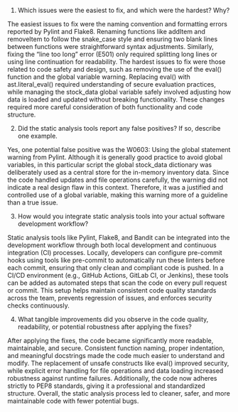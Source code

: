 1. Which issues were the easiest to fix, and which were the hardest? Why?

The easiest issues to fix were the naming convention and formatting errors reported by Pylint and Flake8. Renaming functions like addItem and removeItem to follow the snake_case style and ensuring two blank lines between functions were straightforward syntax adjustments. Similarly, fixing the “line too long” error (E501) only required splitting long lines or using line continuation for readability.
The hardest issues to fix were those related to code safety and design, such as removing the use of the eval() function and the global variable warning. Replacing eval() with ast.literal_eval() required understanding of secure evaluation practices, while managing the stock_data global variable safely involved adjusting how data is loaded and updated without breaking functionality. These changes required more careful consideration of both functionality and code structure.

2. Did the static analysis tools report any false positives? If so, describe one example.

Yes, one potential false positive was the W0603: Using the global statement warning from Pylint. Although it is generally good practice to avoid global variables, in this particular script the global stock_data dictionary was deliberately used as a central store for the in-memory inventory data. Since the code handled updates and file operations carefully, the warning did not indicate a real design flaw in this context. Therefore, it was a justified and controlled use of a global variable, making this warning more of a guideline than a true issue.

3. How would you integrate static analysis tools into your actual software development workflow?

Static analysis tools like Pylint, Flake8, and Bandit can be integrated into the development workflow through both local development and continuous integration (CI) processes. Locally, developers can configure pre-commit hooks using tools like pre-commit to automatically run these linters before each commit, ensuring that only clean and compliant code is pushed. In a CI/CD environment (e.g., GitHub Actions, GitLab CI, or Jenkins), these tools can be added as automated steps that scan the code on every pull request or commit. This setup helps maintain consistent code quality standards across the team, prevents regression of issues, and enforces security checks continuously.

4. What tangible improvements did you observe in the code quality, readability, or potential robustness after applying the fixes?

After applying the fixes, the code became significantly more readable, maintainable, and secure. Consistent function naming, proper indentation, and meaningful docstrings made the code much easier to understand and modify. The replacement of unsafe constructs like eval() improved security, while explicit error handling for file operations and data loading increased robustness against runtime failures. Additionally, the code now adheres strictly to PEP8 standards, giving it a professional and standardized structure. Overall, the static analysis process led to cleaner, safer, and more maintainable code with fewer potential bugs.
